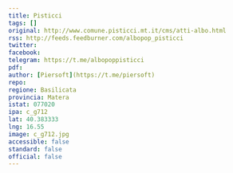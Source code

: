 ```yaml
---
title: Pisticci
tags: []
original: http://www.comune.pisticci.mt.it/cms/atti-albo.html
rss: http://feeds.feedburner.com/albopop_pisticci
twitter: 
facebook: 
telegram: https://t.me/albopoppisticci
pdf: 
author: [Piersoft](https://t.me/piersoft)
repo: 
regione: Basilicata
provincia: Matera
istat: 077020
ipa: c_g712
lat: 40.383333
lng: 16.55
image: c_g712.jpg
accessible: false
standard: false
official: false
---
```

